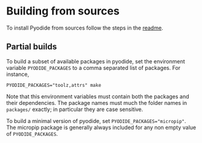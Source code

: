 # Building from sources

To install Pyodide from sources follow the steps in the
[readme](./rootdir.html#building-from-source).


## Partial builds

To build a subset of available packages in pyodide, set the environment
variable `PYODIDE_PACKAGES` to a comma separated list of packages. For
instance,

```
PYODIDE_PACKAGES="toolz,attrs" make
```

Note that this environment variables must contain both the packages and their
dependencies. The package names must much the folder names in `packages/`
exactly; in particular they are case sensitive.

To build a minimal version of pyodide, set `PYODIDE_PACKAGES="micropip"`. The
micropip package is generally always included for any non empty value of
`PYODIDE_PACKAGES`.
